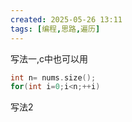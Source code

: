 ```yaml
---
created: 2025-05-26 13:11
tags: [编程,思路,遍历]
---
```

写法一,c中也可以用
```cpp
int n= nums.size();
for(int i=0;i<n;++i)
```
写法2
```cpp

```